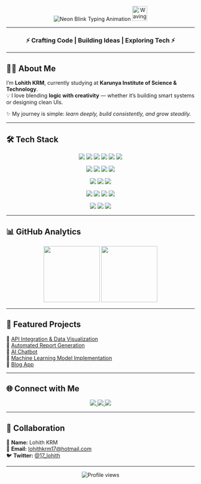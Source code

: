 <p align="center">
  <img src="https://readme-typing-svg.herokuapp.com?font=Orbitron&weight=700&size=35&duration=3000&pause=1000&color=00FF00&center=true&vCenter=true&multiline=true&width=800&height=80&lines=Hello+!+I'm+Lohith+KRM" alt="Neon Blink Typing Animation" />
  <img src="https://raw.githubusercontent.com/MartinHeinz/MartinHeinz/master/wave.gif" width="40px" alt="Waving hand" />
</p>

---

<h3 align="center">⚡ Crafting Code | Building Ideas | Exploring Tech ⚡</h3>

---

## 👨‍🎓 About Me  
I’m **Lohith KRM**, currently studying at **Karunya Institute of Science & Technology**.  
💡 I love blending **logic with creativity** — whether it’s building smart systems or designing clean UIs.  

✨ My journey is simple: *learn deeply, build consistently, and grow steadily.*  

---

## 🛠 Tech Stack  

<p align="center">
  <img src="https://img.shields.io/badge/Python-14354C?style=for-the-badge&logo=python&logoColor=white" />
  <img src="https://img.shields.io/badge/C-00599C?style=for-the-badge&logo=c&logoColor=white" />
  <img src="https://img.shields.io/badge/Java-ED8B00?style=for-the-badge&logo=openjdk&logoColor=white" />
  <img src="https://img.shields.io/badge/HTML5-E34F26?style=for-the-badge&logo=html5&logoColor=white" />
  <img src="https://img.shields.io/badge/CSS3-1572B6?style=for-the-badge&logo=css3&logoColor=white" />
  <img src="https://img.shields.io/badge/JavaScript-F7DF1E?style=for-the-badge&logo=javascript&logoColor=black" />
</p>

<p align="center">
  <img src="https://img.shields.io/badge/Swing-008000?style=for-the-badge&logo=java&logoColor=white" />
  <img src="https://img.shields.io/badge/JavaFX-5D3FD3?style=for-the-badge&logo=java&logoColor=white" />
  <img src="https://img.shields.io/badge/Streamlit-FF4B4B?style=for-the-badge&logo=streamlit&logoColor=white" />
  <img src="https://img.shields.io/badge/Tkinter-1E90FF?style=for-the-badge&logo=python&logoColor=white" />
</p>

<p align="center">
  <img src="https://img.shields.io/badge/SpringBoot-6DB33F?style=for-the-badge&logo=springboot&logoColor=white" />
  <img src="https://img.shields.io/badge/Flask-000000?style=for-the-badge&logo=flask&logoColor=white" />
  <img src="https://img.shields.io/badge/FastAPI-009688?style=for-the-badge&logo=fastapi&logoColor=white" />
</p>

<p align="center">
  <img src="https://img.shields.io/badge/Docker-2496ED?style=for-the-badge&logo=docker&logoColor=white" />
  <img src="https://img.shields.io/badge/Kubernetes-326CE5?style=for-the-badge&logo=kubernetes&logoColor=white" />
  <img src="https://img.shields.io/badge/GitHub%20Actions-2088FF?style=for-the-badge&logo=githubactions&logoColor=white" />
  <img src="https://img.shields.io/badge/Ollama-FF00FF?style=for-the-badge&logoColor=white" />
</p>

<p align="center">
  <img src="https://img.shields.io/badge/MySQL-4479A1?style=for-the-badge&logo=mysql&logoColor=white" />
  <img src="https://img.shields.io/badge/SQLite-003B57?style=for-the-badge&logo=sqlite&logoColor=white" />
  <img src="https://img.shields.io/badge/CSV%2FJSON-FFD700?style=for-the-badge&logo=files&logoColor=black" />
</p>

---

## 📊 GitHub Analytics  
<p align="center">
  <img src="https://github-readme-stats.vercel.app/api?username=17lohith&show_icons=true&theme=tokyonight&hide_border=true" height="150" />
  <img src="https://github-readme-streak-stats.herokuapp.com/?user=17lohith&theme=tokyonight&hide_border=true" height="150" />
</p>

---

## 🌟 Featured Projects  
🔹 [API Integration & Data Visualization](https://github.com/17lohith/API-INTEGRATION-AND-DATA-VISUALIZATION)  
🔹 [Automated Report Generation](https://github.com/17lohith/AUTOMATED_REPORT_GENERATION)  
🔹 [AI Chatbot](https://github.com/17lohith/AI_CHATBOT)  
🔹 [Machine Learning Model Implementation](https://github.com/17lohith/MACHINE_LEARNING_MODEL_IMPLEMENTATION)  
🔹 [Blog App](https://github.com/17lohith)  

---

## 🌐 Connect with Me  
<p align="center">
  <a href="mailto:lohithkrm17@hotmail.com">
    <img src="https://img.shields.io/badge/Email-D14836?style=for-the-badge&logo=gmail&logoColor=white" />
  </a>
  <a href="https://www.linkedin.com/in/lohith-krm-a5028b326">
    <img src="https://img.shields.io/badge/LinkedIn-0A66C2?style=for-the-badge&logo=linkedin&logoColor=white" />
  </a>
  <a href="https://twitter.com/17_lohith">
    <img src="https://img.shields.io/badge/Twitter-1DA1F2?style=for-the-badge&logo=twitter&logoColor=white" />
  </a>
</p>

---

## 🤝 Collaboration  
💼 **Name:** Lohith KRM  
📧 **Email:** [lohithkrm17@hotmail.com](mailto:lohithkrm17@hotmail.com)  
🐦 **Twitter:** [@17_lohith](https://twitter.com/17_lohith)  

---

<p align="center">
  <img src="https://komarev.com/ghpvc/?username=17lohith&label=Profile%20views&color=00FF00&style=for-the-badge" alt="Profile views" />
</p>
